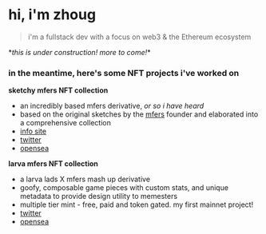 # hi, i'm zhoug

> i'm a fullstack dev with a focus on web3 & the Ethereum ecosystem
  
\**this is under construction! more to come!*\*
  
### in the meantime, here's some NFT projects i've worked on

**sketchy mfers NFT collection**
- an incredibly based mfers derivative, _or so i have heard_
- based on the original sketches by the [mfers](https://mirror.xyz/sartoshi.eth/QukjtL1076-1SEoNJuqyc-x4Ut2v8_TocKkszo-S_nU) founder and elaborated into a comprehensive collection
- [info site](https://sketchymfers.art)
- [twitter](https://twitter.com/sketchymfers)
- [opensea](https://opensea.io/collection/sketchymfers)

**larva mfers NFT collection**
- a larva lads X mfers mash up derivative
- goofy, composable game pieces with custom stats, and unique metadata to provide design utility to memesters
- multiple tier mint - free, paid and token gated. my first mainnet project!
- [twitter](https://twitter.com/larvamfers)
- [opensea](https://opensea.io/collection/larvamfers)



